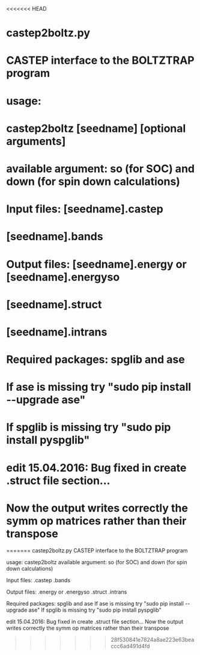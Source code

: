 <<<<<<< HEAD
# castep2boltz.py
# CASTEP interface to the BOLTZTRAP program
#
# usage:
# castep2boltz [seedname] [optional arguments]
# available argument: so (for SOC) and down (for spin down calculations)
#
# Input files: [seedname].castep
#              [seedname].bands 
#
# Output files: [seedname].energy or [seedname].energyso
#               [seedname].struct
#               [seedname].intrans
#
# Required packages: spglib and ase
# If ase is missing try "sudo pip install --upgrade ase"
# If spglib is missing try "sudo pip install pyspglib"
#
# 
# edit 15.04.2016: Bug fixed in create .struct file section...
# Now the output writes correctly the symm op matrices rather than their transpose
=======
 castep2boltz.py
 CASTEP interface to the BOLTZTRAP program

 usage:
 castep2boltz <seedname> <optional arguments>
 available argument: so (for SOC) and down (for spin down calculations)

 Input files: <seedname>.castep
              <seedname>.bands 

 Output files: <seedname>.energy or <seedname>.energyso
               <seedname>.struct
               <seedname>.intrans

 Required packages: spglib and ase
 If ase is missing try "sudo pip install --upgrade ase"
 If spglib is missing try "sudo pip install pyspglib"

 
 edit 15.04.2016: Bug fixed in create .struct file section...
 Now the output writes correctly the symm op matrices rather than their transpose
>>>>>>> 28f530841e7824a8ae223e63beaccc6ad491d4fd
